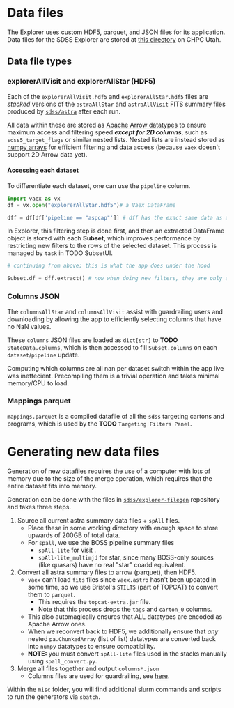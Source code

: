 # Data files
The Explorer uses custom HDF5, parquet, and JSON files for its application. Data files for the SDSS Explorer are stored at [this directory](https://data.sdss5.org/sas/sdsswork/users/u6054929) on CHPC Utah.

## Data file types

### explorerAllVisit and explorerAllStar (HDF5) 

Each of the `explorerAllVisit.hdf5` and `explorerAllStar.hdf5` files are *stacked* versions of the `astraAllStar` and `astraAllVisit` FITS summary files produced by [`sdss/astra`](https://github.com/sdss/astra) after each run.

All data within these are stored as [Apache Arrow datatypes](https://arrow.apache.org/docs/python/api/datatypes.html) to ensure maximum access and filtering speed ***except for 2D columns***, such as `sdss5_target_flags` or similar nested lists. Nested lists are instead stored as [numpy arrays](https://numpy.org/) for efficient filtering and data access (because `vaex` doesn't support 2D Arrow data yet).


#### Accessing each dataset

To differentiate each dataset, one can use the `pipeline` column.
```python
import vaex as vx
df = vx.open("explorerAllStar.hdf5")# a Vaex DataFrame

dff = df[df['pipeline == "aspcap"']] # dff has the exact same data as astraAllStarASPCAP.fits.gz
```

In Explorer, this filtering step is done first, and then an extracted DataFrame object is stored with each **Subset**, which improves performance by restricting new filters to the rows of the selected dataset. This process is managed by `task` in TODO SubsetUI.

```python
# continuing from above; this is what the app does under the hood

Subset.df = dff.extract() # now when doing new filters, they are only applied to the rows in dff, and not df
```
### Columns JSON

The `columnsAllStar` and `columnsAllVisit` assist with guardrailing users and downloading by allowing the app to efficiently selecting columns that have no NaN values. 

These `columns` JSON files are loaded as `dict[str]` to **TODO** `StateData.columns`, which is then accessed to fill `Subset.columns` on each `dataset`/`pipeline` update. 

Computing which columns are all nan per dataset switch within the app live was ineffecient. Precompiling them is a trivial operation and takes minimal memory/CPU to load.


### Mappings parquet
`mappings.parquet` is a compiled datafile of all the `sdss` targeting cartons and programs, which is used by the **TODO** `Targeting Filters Panel`. 

# Generating new data files

Generation of new datafiles requires the use of a computer with lots of memory due to the size of the merge operation, which requires that the entire dataset fits into memory.

Generation can be done with the files in [`sdss/explorer-filegen`](https://github.com/sdss/explorer-filegen) repository and takes three steps.

1. Source all current astra summary data files + `spAll` files.
    * Place these in some working directory with enough space to store upwards of 200GB of total data.
    * For `spall`, we use the BOSS pipeline summary files 
        * `spAll-lite` for visit .
        * `spAll-lite_multimjd` for star, since many BOSS-only sources (like quasars) have no real "star" coadd equivalent.
2. Convert all astra summary files to arrow (parquet), then HDF5.
    * `vaex` can't load `fits` files since `vaex.astro` hasn't been updated in some time, so we use Bristol's `STILTS` (part of TOPCAT) to convert them to `parquet`.
        * This requires the `topcat-extra.jar` file.
        * Note that this process drops the `tags` and `carton_0` columns.
    * This also automagically ensures that ALL datatypes are encoded as Apache Arrow ones.
    * When we reconvert back to HDF5, we additionally ensure that *any* nested `pa.ChunkedArray` (list of list) datatypes are converted back into `numpy` datatypes to ensure compatibility.
    * **NOTE:** you must convert `spAll-lite` files used in the stacks manually using `spall_convert.py`.
3. Merge all files together and output `columns*.json`
    * Columns files are used for guardrailing, see [here](guardrailing.md).

Within the `misc` folder, you will find additional slurm commands and scripts to run the generators via `sbatch`.
